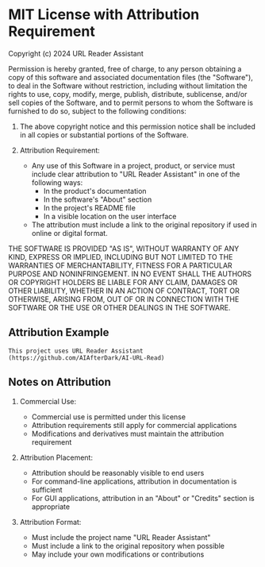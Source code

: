 # MIT License with Attribution Requirement

Copyright (c) 2024 URL Reader Assistant

Permission is hereby granted, free of charge, to any person obtaining a copy
of this software and associated documentation files (the "Software"), to deal
in the Software without restriction, including without limitation the rights
to use, copy, modify, merge, publish, distribute, sublicense, and/or sell
copies of the Software, and to permit persons to whom the Software is
furnished to do so, subject to the following conditions:

1. The above copyright notice and this permission notice shall be included in all
copies or substantial portions of the Software.

2. Attribution Requirement:
   - Any use of this Software in a project, product, or service must include clear
     attribution to "URL Reader Assistant" in one of the following ways:
     * In the product's documentation
     * In the software's "About" section
     * In the project's README file
     * In a visible location on the user interface
   - The attribution must include a link to the original repository if used in
     online or digital format.

THE SOFTWARE IS PROVIDED "AS IS", WITHOUT WARRANTY OF ANY KIND, EXPRESS OR
IMPLIED, INCLUDING BUT NOT LIMITED TO THE WARRANTIES OF MERCHANTABILITY,
FITNESS FOR A PARTICULAR PURPOSE AND NONINFRINGEMENT. IN NO EVENT SHALL THE
AUTHORS OR COPYRIGHT HOLDERS BE LIABLE FOR ANY CLAIM, DAMAGES OR OTHER
LIABILITY, WHETHER IN AN ACTION OF CONTRACT, TORT OR OTHERWISE, ARISING FROM,
OUT OF OR IN CONNECTION WITH THE SOFTWARE OR THE USE OR OTHER DEALINGS IN THE
SOFTWARE.

## Attribution Example

```
This project uses URL Reader Assistant (https://github.com/AIAfterDark/AI-URL-Read)
```

## Notes on Attribution

1. Commercial Use:
   - Commercial use is permitted under this license
   - Attribution requirements still apply for commercial applications
   - Modifications and derivatives must maintain the attribution requirement

2. Attribution Placement:
   - Attribution should be reasonably visible to end users
   - For command-line applications, attribution in documentation is sufficient
   - For GUI applications, attribution in an "About" or "Credits" section is appropriate

3. Attribution Format:
   - Must include the project name "URL Reader Assistant"
   - Must include a link to the original repository when possible
   - May include your own modifications or contributions

